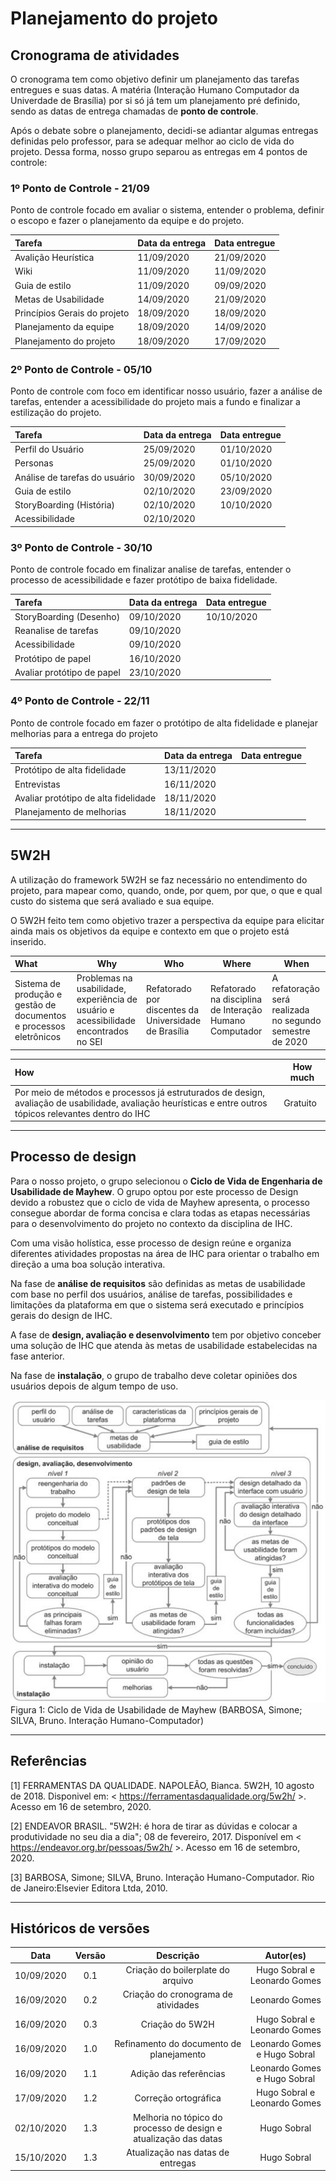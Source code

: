 # Planejamento do projeto

## Cronograma de atividades

O cronograma tem como objetivo definir um planejamento das tarefas entregues e suas datas. A matéria (Interação Humano Computador da Univerdade de Brasília) por si só já tem um planejamento pré definido, sendo as datas de entrega chamadas de **ponto de controle**.

Após o debate sobre o planejamento, decidi-se adiantar algumas entregas definidas pelo professor, para se adequar melhor ao ciclo de vida do projeto. Dessa forma, nosso grupo separou as entregas em 4 pontos de controle:

### 1º Ponto de Controle - 21/09

Ponto de controle focado em avaliar o sistema, entender o problema, definir o escopo e fazer o planejamento da equipe e do projeto.

| Tarefa                       | Data da entrega | Data entregue |
| :--------------------------- | --------------- | ------------- |
| Avalição Heurística          | 11/09/2020      | 21/09/2020    |
| Wiki                         | 11/09/2020      | 11/09/2020    |
| Guia de estilo               | 11/09/2020      | 09/09/2020    |
| Metas de Usabilidade         | 14/09/2020      | 21/09/2020    |
| Princípios Gerais do projeto | 18/09/2020      | 18/09/2020    |
| Planejamento da equipe       | 18/09/2020      | 14/09/2020    |
| Planejamento do projeto      | 18/09/2020      | 17/09/2020    |

### 2º Ponto de Controle - 05/10

Ponto de controle com foco em identificar nosso usuário, fazer a análise de tarefas, entender a acessibilidade do projeto mais a fundo e finalizar a estilização do projeto.

| Tarefa                        | Data da entrega | Data entregue |
| :---------------------------- | --------------- | ------------- |
| Perfil do Usuário             | 25/09/2020      | 01/10/2020    |
| Personas                      | 25/09/2020      | 01/10/2020    |
| Análise de tarefas do usuário | 30/09/2020      | 05/10/2020    |
| Guia de estilo                | 02/10/2020      | 23/09/2020    |
| StoryBoarding (História)      | 02/10/2020      | 10/10/2020    |
| Acessibilidade                | 02/10/2020      |               |

### 3º Ponto de Controle - 30/10

Ponto de controle focado em finalizar analise de tarefas, entender o processo de acessibilidade e fazer protótipo de baixa fidelidade.

| Tarefa                     | Data da entrega | Data entregue |
| :------------------------- | --------------- | ------------- |
| StoryBoarding (Desenho)    | 09/10/2020      | 10/10/2020    |
| Reanalise de tarefas       | 09/10/2020      |               |
| Acessibilidade             | 09/10/2020      |               |
| Protótipo de papel         | 16/10/2020      |               |
| Avaliar protótipo de papel | 23/10/2020      |               |

### 4º Ponto de Controle - 22/11

Ponto de controle focado em fazer o protótipo de alta fidelidade e planejar melhorias para a entrega do projeto

| Tarefa                               | Data da entrega | Data entregue |
| :----------------------------------- | --------------- | ------------- |
| Protótipo de alta fidelidade         | 13/11/2020      |               |
| Entrevistas                          | 16/11/2020      |               |
| Avaliar protótipo de alta fidelidade | 18/11/2020      |               |
| Planejamento de melhorias            | 18/11/2020      |               |

---

## 5W2H

A utilização do framework 5W2H se faz necessário no entendimento do projeto, para mapear como, quando, onde, por quem, por que, o que e qual custo do sistema que será avaliado e sua equipe.

O 5W2H feito tem como objetivo trazer a perspectiva da equipe para elicitar ainda mais os objetivos da equipe e contexto em que o projeto está inserido.

| What                                                               | Why                                                                                  | Who                                                  | Where                                                   | When                                                     |
| :----------------------------------------------------------------- | ------------------------------------------------------------------------------------ | ---------------------------------------------------- | ------------------------------------------------------- | -------------------------------------------------------- |
| Sistema de produção e gestão de documentos e processos eletrônicos | Problemas na usabilidade, experiência de usuário e acessibilidade encontrados no SEI | Refatorado por discentes da Universidade de Brasília | Refatorado na disciplina de Interação Humano Computador | A refatoração será realizada no segundo semestre de 2020 |

| How                                                                                                                                                        | How much |
| :--------------------------------------------------------------------------------------------------------------------------------------------------------- | -------- |
| Por meio de métodos e processos já estruturados de design, avaliação de usabilidade, avaliação heurísticas e entre outros tópicos relevantes dentro do IHC | Gratuito |

---

## Processo de design

Para o nosso projeto, o grupo selecionou o **Ciclo de Vida de Engenharia de Usabilidade de Mayhew**. O grupo optou por este processo de Design devido a robustez que o ciclo de vida de Mayhew apresenta, o processo consegue abordar de forma concisa e clara todas as etapas necessárias para o desenvolvimento do projeto no contexto da disciplina de IHC.

Com uma visão holística, esse processo de design reúne e organiza diferentes atividades propostas na área de IHC para orientar o trabalho em direção a uma boa solução interativa.

Na fase de **análise de requisitos** são definidas as metas de usabilidade com base no perfil dos usuários, análise de tarefas, possibilidades e limitações da plataforma em que o sistema será executado e princípios gerais do design de IHC.

A fase de **design, avaliação e desenvolvimento** tem por objetivo conceber uma solução de IHC que atenda às metas de usabilidade estabelecidas na fase anterior.

Na fase de **instalação**, o grupo de trabalho deve coletar opiniões dos usuários depois de algum tempo de uso.

![Mayhew](../assets/images/mayhew.png ":class=inferno")
Figura 1: Ciclo de Vida de Usabilidade de Mayhew (BARBOSA, Simone; SILVA, Bruno. Interação Humano-Computador)

---

## Referências

[1] FERRAMENTAS DA QUALIDADE. NAPOLEÃO, Bianca. 5W2H, 10 agosto de 2018. Disponivel em: < https://ferramentasdaqualidade.org/5w2h/ >. Acesso em 16 de setembro, 2020.

[2] ENDEAVOR BRASIL. "5W2H: é hora de tirar as dúvidas e colocar a produtividade no seu dia a dia"; 08 de fevereiro, 2017. Disponível em < https://endeavor.org.br/pessoas/5w2h/ >. Acesso em 16 de setembro, 2020.

[3] BARBOSA, Simone; SILVA, Bruno. Interação Humano-Computador. Rio de Janeiro:Elsevier Editora Ltda, 2010.

---

## Históricos de versões

|    Data    | Versão |                            Descrição                             |          Autor(es)           |
| :--------: | :----: | :--------------------------------------------------------------: | :--------------------------: |
| 10/09/2020 |  0.1   |                Criação do boilerplate do arquivo                 | Hugo Sobral e Leonardo Gomes |
| 16/09/2020 |  0.2   |               Criação do cronograma de atividades                |        Leonardo Gomes        |
| 16/09/2020 |  0.3   |                         Criação do 5W2H                          | Hugo Sobral e Leonardo Gomes |
| 16/09/2020 |  1.0   |             Refinamento do documento de planejamento             | Leonardo Gomes e Hugo Sobral |
| 16/09/2020 |  1.1   |                      Adição das referências                      | Leonardo Gomes e Hugo Sobral |
| 17/09/2020 |  1.2   |                       Correção ortográfica                       | Hugo Sobral e Leonardo Gomes |
| 02/10/2020 |  1.3   | Melhoria no tópico do processo de design e atualização das datas |         Hugo Sobral          |
| 15/10/2020 |  1.3   |                Atualização nas datas de entregas                 |         Hugo Sobral          |
